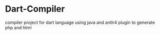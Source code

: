 # Dart-Compiler
compiler project for dart language using java and antlr4 plugin to generate php and html
